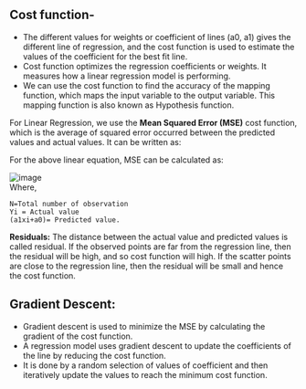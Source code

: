 ## Cost function-
- The different values for weights or coefficient of lines (a0, a1) gives the different line of regression, and the cost function is used to estimate the values of the coefficient for the best fit line.
- Cost function optimizes the regression coefficients or weights. It measures how a linear regression model is performing.
- We can use the cost function to find the accuracy of the mapping function, which maps the input variable to the output variable. This mapping function is also known as Hypothesis function.

For Linear Regression, we use the **Mean Squared Error (MSE)** cost function, which is the average of squared error occurred between the predicted values and actual values. It can be written as:

For the above linear equation, MSE can be calculated as:

   ![image](https://user-images.githubusercontent.com/58425689/107784444-91388880-6d73-11eb-93c4-8deb19646c76.png) \
    Where,

    N=Total number of observation
    Yi = Actual value
    (a1xi+a0)= Predicted value. 

**Residuals:** The distance between the actual value and predicted values is called residual. If the observed points are far from the regression line, then the residual will be high, and so cost function will high. If the scatter points are close to the regression line, then the residual will be small and hence the cost function.

## Gradient Descent:
- Gradient descent is used to minimize the MSE by calculating the gradient of the cost function.
- A regression model uses gradient descent to update the coefficients of the line by reducing the cost function.
- It is done by a random selection of values of coefficient and then iteratively update the values to reach the minimum cost function.


